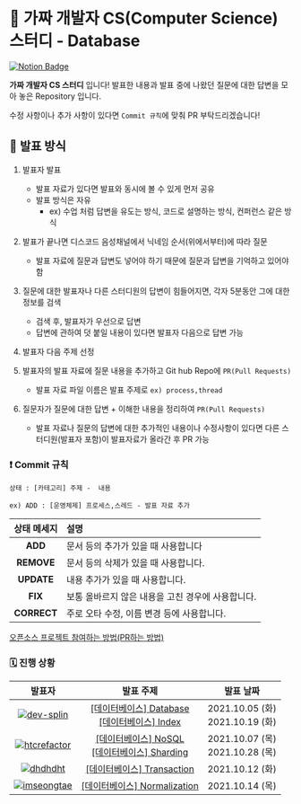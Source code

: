 # 💯 가짜 개발자 CS(Computer Science) 스터디 - Database

[![Notion Badge](http://img.shields.io/badge/-가짜개발자CS스터디소개-orange?style=flat&logo=Notion&link=https://www.notion.so/CS-3042191616a44286a0ef979a2bd6cfe8)](https://www.notion.so/CS-3042191616a44286a0ef979a2bd6cfe8)

**가짜 개발자 CS 스터디** 입니다! 발표한 내용과 발표 중에 나왔던 질문에 대한 답변을 모아 놓은 Repository 입니다.

수정 사항이나 추가 사항이 있다면 `Commit 규칙`에 맞춰 PR 부탁드리겠습니다!



## 📝 발표 방식

1. 발표자 발표

   - 발표 자료가 있다면 발표와 동시에 볼 수 있게 먼저 공유
   - 발표 방식은 자유
     - ex) 수업 처럼 답변을 유도는 방식, 코드로 설명하는 방식, 컨퍼런스 같은 방식

2. 발표가 끝나면 디스코드 음성채널에서 닉네임 순서(위에서부터)에 따라 질문

   - 발표 자료에 질문과 답변도 넣어야 하기 때문에 질문과 답변을 기억하고 있어야 함

3. 질문에 대한 발표자나 다른 스터디원의 답변이 힘들어지면, 각자 5분동안 그에 대한 정보를 검색

   - 검색 후, 발표자가 우선으로 답변
   - 답변에 관하여 덧 붙일 내용이 있다면 발표자 다음으로 답변 가능

4. 발표자 다음 주제 선정

5. 발표자의 발표 자료에 질문 내용을 추가하고 Git hub Repo에 `PR(Pull Requests)`

   - 발표 자료 파일 이름은 발표 주제로 `ex) process,thread`

6. 질문자가 질문에 대한 답변 + 이해한 내용을 정리하여 `PR(Pull Requests)`

   - 발표 자료나 질문의 답변에 대한 추가적인 내용이나 수정사항이 있다면 다른 스터디원(발표자 포함)이 발표자료가 올라간 후 PR 가능

   


### ❗ Commit 규칙

`상태 : [카테고리] 주제 -  내용`

`ex) ADD : [운영체제] 프로세스,스레드 - 발표 자료 추가`

| 상태 메세지 | 설명                                              |
| :---------: | :------------------------------------------------ |
|   **ADD**   | 문서 등의 추가가 있을 때 사용합니다               |
| **REMOVE**  | 문서 등의 삭제가 있을 때 사용합니다.              |
| **UPDATE**  | 내용 추가가 있을 때 사용합니다.                   |
|   **FIX**   | 보통 올바르지 않은 내용을 고친 경우에 사용합니다. |
| **CORRECT** | 주로 오타 수정, 이름 변경 등에 사용합니다.        |

[오픈소스 프로젝트 참여하는 방법(PR하는 방법)](https://dev-splin.github.io/git/Git-Participate-OpenSource-Projects/)



### 🗓️ 진행 상황

|                            발표자                            |                          발표 주제                           |              발표 날짜               |
| :----------------------------------------------------------: | :----------------------------------------------------------: | :----------------------------------: |
| [![dev-splin](https://user-images.githubusercontent.com/79291114/122174982-3304e900-cebe-11eb-9a22-0fa57549dc56.jpg)](https://github.com/dev-splin) | [[데이터베이스] Database](https://github.com/fake-developer-CS-study/Database/blob/main/database.md)<br />[[데이터베이스] Index](https://github.com/fake-developer-CS-study/Database/blob/main/Index.md) | 2021.10.05 (화)<br />2021.10.19 (화) |
| [![htcrefactor](https://user-images.githubusercontent.com/79291114/133890810-32050ede-2a54-4c40-ac92-72326c7906d0.jpg)](https://github.com/htcrefactor) | [[데이터베이스] NoSQL](https://github.com/fake-developer-CS-study/Database/blob/main/NoSQL.md)<br />[[데이터베이스] Sharding](https://github.com/fake-developer-CS-study/Database/blob/main/Sharding.md) | 2021.10.07 (목)<br />2021.10.28 (목)|
| [![dhdhdht](https://user-images.githubusercontent.com/79291114/133890809-9917f6a3-e3c7-47ca-8055-f95d3c6da0a8.png)](https://github.com/dhdhdht) | [[데이터베이스] Transaction](https://github.com/fake-developer-CS-study/Database/blob/main/Transaction.md) |           2021.10.12 (화)            |
| [![imseongtae](https://user-images.githubusercontent.com/79291114/133890807-9fabfc66-1e9b-4159-b084-0c943ae61421.png)](https://github.com/imseongtae) | [[데이터베이스] Normalization](https://github.com/fake-developer-CS-study/Database/blob/main/Normalization.md) |           2021.10.14 (목)            |

